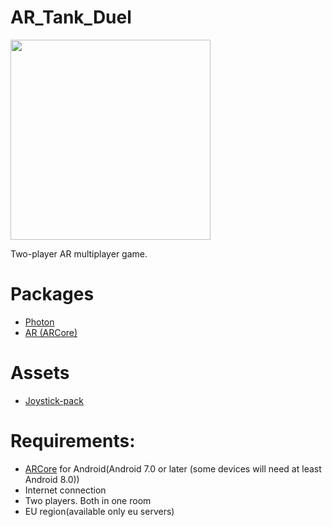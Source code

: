 # AR_Tank_Duel
<img src="https://i.imgur.com/qM48sN8.gif" width="320">  


Two-player AR multiplayer game. 

# Packages
* [Photon](https://assetstore.unity.com/packages/tools/network/pun-2-free-119922)
* [AR (ARCore)](https://docs.unity3d.com/Packages/com.unity.xr.arcore@4.2/manual/)
# Assets
* [Joystick-pack](https://assetstore.unity.com/packages/tools/input-management/joystick-pack-107631)

# Requirements:  
* [ARCore](https://play.google.com/store/apps/details?id=com.google.ar.core  ) for Android(Android 7.0 or later (some devices will need at least Android 8.0))  
* Internet connection  
* Two players. Both in one room  
* EU region(available only eu servers)  
